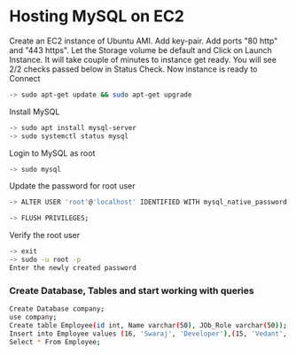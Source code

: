 # Hosting MySQL on EC2

Create an EC2 instance of Ubuntu AMI. Add key-pair. Add ports "80 http" and "443 https". Let the Storage volume be default and Click on Launch Instance. 
It will take couple of minutes to instance get ready. You will see 2/2 checks passed below in Status Check. Now instance is ready to Connect

```bash
-> sudo apt-get update && sudo apt-get upgrade
```

Install MySQL 
```bash
-> sudo apt install mysql-server 
-> sudo systemctl status mysql
```

Login to MySQL as root
```bash
-> sudo mysql
```

Update the password for root user
```bash
-> ALTER USER 'root'@'localhost' IDENTIFIED WITH mysql_native_password BY 'your-password';

-> FLUSH PRIVILEGES;
```

Verify the root user 
```bash
-> exit 
-> sudo -u root -p 
Enter the newly created password
```

### Create Database, Tables and start working with queries

```bash
Create Database company;
use company;
Create table Employee(id int, Name varchar(50), JOb_Role varchar(50));
Insert into Employee values (16, 'Swaraj', 'Developer'),(15, 'Vedant', 'Architect');
Select * From Employee;
```
